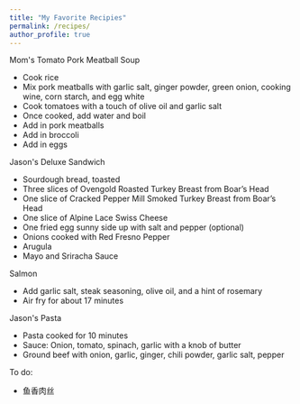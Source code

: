 ```yaml
---
title: "My Favorite Recipies"
permalink: /recipes/
author_profile: true
---
```


Mom's Tomato Pork Meatball Soup
* Cook rice
* Mix pork meatballs with garlic salt, ginger powder, green onion, cooking wine, corn starch, and egg white
* Cook tomatoes with a touch of olive oil and garlic salt
* Once cooked, add water and boil
* Add in pork meatballs
* Add in broccoli
* Add in eggs

Jason's Deluxe Sandwich
* Sourdough bread, toasted
* Three slices of Ovengold Roasted Turkey Breast from Boar’s Head
* One slice of Cracked Pepper Mill Smoked Turkey Breast from Boar’s Head
* One slice of Alpine Lace Swiss Cheese
* One fried egg sunny side up with salt and pepper (optional)
* Onions cooked with Red Fresno Pepper
* Arugula
* Mayo and Sriracha Sauce

Salmon
* Add garlic salt, steak seasoning, olive oil, and a hint of rosemary
* Air fry for about 17 minutes

Jason's Pasta
* Pasta cooked for 10 minutes
* Sauce: Onion, tomato, spinach, garlic with a knob of butter
* Ground beef with onion, garlic, ginger, chili powder, garlic salt, pepper

To do:
* 鱼香肉丝

